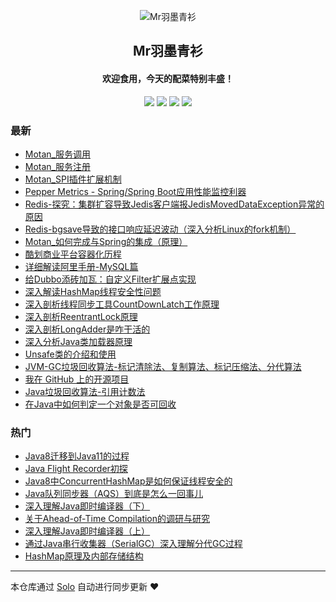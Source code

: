 <p align="center"><img alt="Mr羽墨青衫" src="http://image.feathers.top/image/WechatIMG1.jpeg"></p><h2 align="center">
Mr羽墨青衫
</h2>

<h4 align="center">欢迎食用，今天的配菜特别丰盛！</h4>
<p align="center"><a title="Mr羽墨青衫" target="_blank" href="https://github.com/Lord-X/solo-blog"><img src="https://img.shields.io/github/last-commit/Lord-X/solo-blog.svg?style=flat-square&color=FF9900"></a>
<a title="GitHub repo size in bytes" target="_blank" href="https://github.com/Lord-X/solo-blog"><img src="https://img.shields.io/github/repo-size/Lord-X/solo-blog.svg?style=flat-square"></a>
<a title="Solo Version" target="_blank" href="https://github.com/b3log/solo/releases"><img src="https://img.shields.io/badge/solo-3.6.3-f1e05a.svg?style=flat-square&color=blueviolet"></a>
<a title="Hits" target="_blank" href="https://github.com/b3log/hits"><img src="https://hits.b3log.org/Lord-X/solo-blog.svg"></a></p>

### 最新

* [Motan_服务调用](http://blog.feathers.top/articles/2019/10/25/1571974310339.html)
* [Motan_服务注册](http://blog.feathers.top/articles/2019/10/23/1571825560230.html)
* [Motan_SPI插件扩展机制](http://blog.feathers.top/articles/2019/09/16/1568614556679.html)
* [Pepper Metrics - Spring/Spring Boot应用性能监控利器](http://blog.feathers.top/articles/2019/09/06/1567742855243.html)
* [Redis-探究：集群扩容导致Jedis客户端报JedisMovedDataException异常的原因](http://blog.feathers.top/articles/2019/08/16/1565927017155.html)
* [Redis-bgsave导致的接口响应延迟波动（深入分析Linux的fork机制）](http://blog.feathers.top/articles/2019/08/16/1565926736376.html)
* [Motan_如何完成与Spring的集成（原理）](http://blog.feathers.top/articles/2019/08/16/1565926411178.html)
* [酷划商业平台容器化历程](http://blog.feathers.top/articles/2019/08/16/1565926227459.html)
* [详细解读阿里手册-MySQL篇](http://blog.feathers.top/articles/2019/08/16/1565925919509.html)
* [给Dubbo添砖加瓦：自定义Filter扩展点实现](http://blog.feathers.top/articles/2019/08/16/1565925308028.html)
* [深入解读HashMap线程安全性问题](http://blog.feathers.top/articles/2019/08/16/1565924929836.html)
* [深入剖析线程同步工具CountDownLatch工作原理](http://blog.feathers.top/articles/2019/08/16/1565924569872.html)
* [深入剖析ReentrantLock原理](http://blog.feathers.top/articles/2019/08/16/1565924265092.html)
* [深入剖析LongAdder是咋干活的](http://blog.feathers.top/articles/2019/08/16/1565923794577.html)
* [深入分析Java类加载器原理](http://blog.feathers.top/articles/2019/08/16/1565923457853.html)
* [Unsafe类的介绍和使用](http://blog.feathers.top/articles/2019/08/16/1565922835034.html)
* [JVM-GC垃圾回收算法-标记清除法、复制算法、标记压缩法、分代算法](http://blog.feathers.top/articles/2019/08/05/1564983222860.html)
* [我在 GitHub 上的开源项目](http://blog.feathers.top/my-github-repos)
* [Java垃圾回收算法-引用计数法](http://blog.feathers.top/articles/2019/08/03/1564808256689.html)
* [在Java中如何判定一个对象是否可回收](http://blog.feathers.top/articles/2019/08/03/1564808125212.html)

### 热门

* [Java8迁移到Java11的过程](http://blog.feathers.top/articles/2019/08/02/1564729150341.html)
* [Java Flight Recorder初探](http://blog.feathers.top/articles/2019/08/02/1564726778521.html)
* [Java8中ConcurrentHashMap是如何保证线程安全的](http://blog.feathers.top/articles/2019/08/02/1564727155480.html)
* [Java队列同步器（AQS）到底是怎么一回事儿](http://blog.feathers.top/articles/2019/08/03/1564806620501.html)
* [深入理解Java即时编译器（下）](http://blog.feathers.top/articles/2019/08/03/1564805895715.html)
* [关于Ahead-of-Time Compilation的调研与研究](http://blog.feathers.top/articles/2019/08/02/1564725467959.html)
* [深入理解Java即时编译器（上）](http://blog.feathers.top/articles/2019/08/03/1564804799077.html)
* [通过Java串行收集器（SerialGC）深入理解分代GC过程](http://blog.feathers.top/articles/2019/08/03/1564807690314.html)
* [HashMap原理及内部存储结构](http://blog.feathers.top/articles/2019/08/02/1564726685849.html)



---

本仓库通过 [Solo](https://github.com/b3log/solo) 自动进行同步更新 ❤️ 